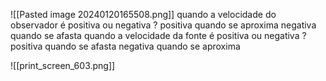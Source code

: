 
![[Pasted image 20240120165508.png]]
quando a velocidade do observador é positiva ou negativa ?
	positiva quando se aproxima 
	negativa quando se afasta
quando a velocidade da fonte é positiva ou negativa ?
	positiva quando se afasta
	negativa quando se aproxima

![[print_screen_603.png]]
